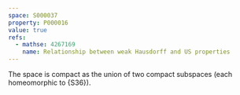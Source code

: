 ```yaml
---
space: S000037
property: P000016
value: true
refs:
  - mathse: 4267169
    name: Relationship between weak Hausdorff and US properties
---
```


The space is compact as the union of two compact subspaces (each homeomorphic to {S36}).
